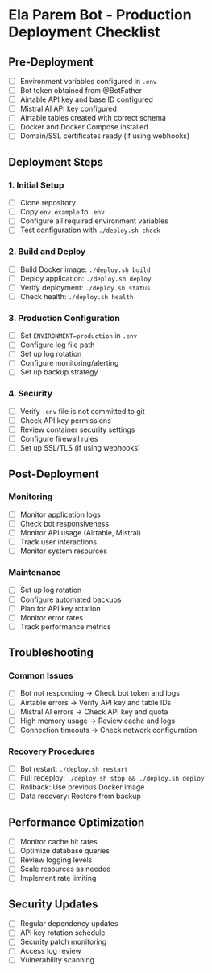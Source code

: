 # Ela Parem Bot - Production Deployment Checklist

## Pre-Deployment

- [ ] Environment variables configured in `.env`
- [ ] Bot token obtained from @BotFather
- [ ] Airtable API key and base ID configured
- [ ] Mistral AI API key configured
- [ ] Airtable tables created with correct schema
- [ ] Docker and Docker Compose installed
- [ ] Domain/SSL certificates ready (if using webhooks)

## Deployment Steps

### 1. Initial Setup
- [ ] Clone repository
- [ ] Copy `env.example` to `.env`
- [ ] Configure all required environment variables
- [ ] Test configuration with `./deploy.sh check`

### 2. Build and Deploy
- [ ] Build Docker image: `./deploy.sh build`
- [ ] Deploy application: `./deploy.sh deploy`
- [ ] Verify deployment: `./deploy.sh status`
- [ ] Check health: `./deploy.sh health`

### 3. Production Configuration
- [ ] Set `ENVIRONMENT=production` in `.env`
- [ ] Configure log file path
- [ ] Set up log rotation
- [ ] Configure monitoring/alerting
- [ ] Set up backup strategy

### 4. Security
- [ ] Verify `.env` file is not committed to git
- [ ] Check API key permissions
- [ ] Review container security settings
- [ ] Configure firewall rules
- [ ] Set up SSL/TLS (if using webhooks)

## Post-Deployment

### Monitoring
- [ ] Monitor application logs
- [ ] Check bot responsiveness
- [ ] Monitor API usage (Airtable, Mistral)
- [ ] Track user interactions
- [ ] Monitor system resources

### Maintenance
- [ ] Set up log rotation
- [ ] Configure automated backups
- [ ] Plan for API key rotation
- [ ] Monitor error rates
- [ ] Track performance metrics

## Troubleshooting

### Common Issues
- [ ] Bot not responding → Check bot token and logs
- [ ] Airtable errors → Verify API key and table IDs
- [ ] Mistral AI errors → Check API key and quota
- [ ] High memory usage → Review cache and logs
- [ ] Connection timeouts → Check network configuration

### Recovery Procedures
- [ ] Bot restart: `./deploy.sh restart`
- [ ] Full redeploy: `./deploy.sh stop && ./deploy.sh deploy`
- [ ] Rollback: Use previous Docker image
- [ ] Data recovery: Restore from backup

## Performance Optimization

- [ ] Monitor cache hit rates
- [ ] Optimize database queries
- [ ] Review logging levels
- [ ] Scale resources as needed
- [ ] Implement rate limiting

## Security Updates

- [ ] Regular dependency updates
- [ ] API key rotation schedule
- [ ] Security patch monitoring
- [ ] Access log review
- [ ] Vulnerability scanning
